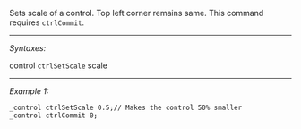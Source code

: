 Sets scale of a control. Top left corner remains same. This command requires `ctrlCommit`.


---
*Syntaxes:*

control `ctrlSetScale`  scale

---
*Example 1:*

```sqf
_control ctrlSetScale 0.5;// Makes the control 50% smaller
_control ctrlCommit 0;
```